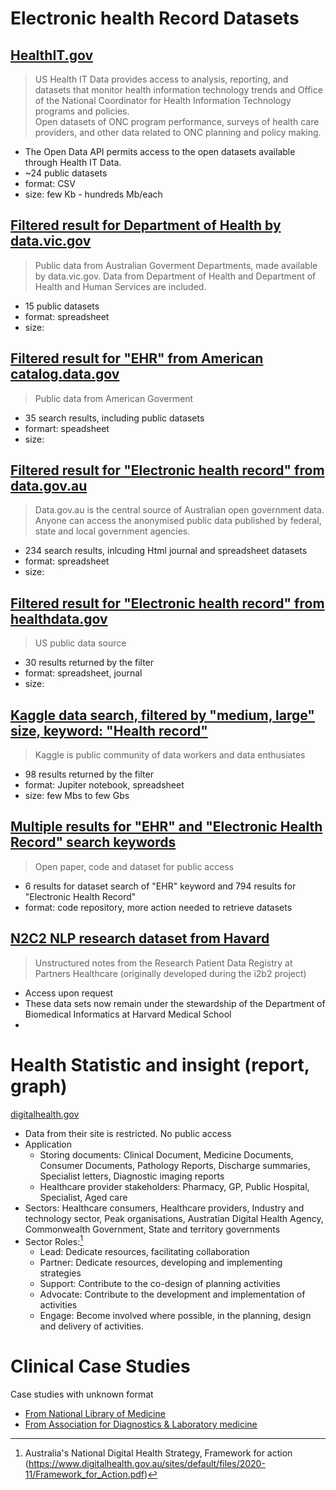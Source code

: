 # Electronic health Record Datasets
## [HealthIT.gov](https://www.healthit.gov/data/api)
> US Health IT Data provides access to analysis, reporting, and datasets that monitor health information technology trends and Office of the National Coordinator for Health Information Technology programs and policies.
> <br> Open datasets of ONC program performance, surveys of health care providers, and other data related to ONC planning and policy making.
- The Open Data API permits access to the open datasets available through Health IT Data.
- ~24 public datasets
- format: CSV
- size: few Kb - hundreds Mb/each
## [Filtered result for Department of Health by data.vic.gov](https://discover.data.vic.gov.au/dataset/?sort=score+desc%2C+metadata_modified+desc&q=&organization=department-of-health&groups=health&res_format=)
> Public data from Australian Goverment Departments, made available by data.vic.gov. Data from Department of Health and Department of Health and Human Services are included.
- 15 public datasets
- format: spreadsheet
- size:
## [Filtered result for "EHR" from American catalog.data.gov](https://catalog.data.gov/dataset?q=EHR)
> Public data from American Goverment
- 35 search results, including public datasets
- formart: speadsheet
- size:
## [Filtered result for "Electronic health record" from data.gov.au](https://data.gov.au/search?q=electronic+health+record)
> Data.gov.au is the central source of Australian open government data. Anyone can access the anonymised public data published by federal, state and local government agencies.
- 234 search results, inlcuding Html journal and spreadsheet datasets
- format: spreadsheet
- size:
## [Filtered result for "Electronic health record" from healthdata.gov](https://healthdata.gov/browse?q=Electronic%20Health%20record&sortBy=relevance)
> US public data source
- 30 results returned by the filter
- format: spreadsheet, journal
- size:
## [Kaggle data search, filtered by "medium, large" size, keyword: "Health record"](https://www.kaggle.com/search?q=health+record+datasetSize%3Amedium+datasetSize%3Alarge)
> Kaggle is public community of data workers and data enthusiates
- 98 results returned by the filter
- format: Jupiter notebook, spreadsheet
- size: few Mbs to few Gbs
## [Multiple results for "EHR" and "Electronic Health Record" search keywords]([Paperswithcode.com](https://paperswithcode.com/datasets?q=Electronic+Health+Record&v=lst&o=match))
> Open paper, code and dataset for public access
- 6 results for dataset search of "EHR" keyword and 794 results for "Electronic Health Record"
- format: code repository, more action needed to retrieve datasets
## [N2C2 NLP research dataset from Havard](https://portal.dbmi.hms.harvard.edu/projects/n2c2-nlp/)
> Unstructured notes from the Research Patient Data Registry at Partners Healthcare (originally developed during the i2b2 project)
- Access upon request
- These data sets now remain under the stewardship of the Department of Biomedical Informatics at Harvard Medical School
- 
# Health Statistic and insight (report, graph)
[digitalhealth.gov](https://www.digitalhealth.gov.au/initiatives-and-programs/my-health-record/statistics)
- Data from their site is restricted. No public access
- Application
  - Storing documents: Clinical Document, Medicine Documents, Consumer Documents, Pathology Reports, Discharge summaries, Specialist letters, Diagnostic imaging reports 
  - Healthcare provider stakeholders: Pharmacy, GP, Public Hospital, Specialist, Aged care
- Sectors: Healthcare consumers, Healthcare providers, Industry and technology sector, Peak organisations, Austratian Digital Health Agency, Commonwealth Government, State and territory governments
- Sector Roles:[^1]
  - Lead: Dedicate resources, facilitating collaboration
  - Partner: Dedicate resources, developing and implementing strategies
  - Support: Contribute to the co-design of planning activities
  - Advocate: Contribute to the development and implementation of activities
  - Engage: Become involved where possible, in the planning, design and delivery of activities.
# Clinical Case Studies
Case studies with unknown format
- [From National Library of Medicine](https://www.ncbi.nlm.nih.gov/books/NBK500024/)
- [From Association for Diagnostics & Laboratory medicine](https://www.aacc.org/science-and-research/clinical-chemistry/clinical-case-studies)

[^1]: Australia's National Digital Health Strategy, Framework for action (https://www.digitalhealth.gov.au/sites/default/files/2020-11/Framework_for_Action.pdf)
